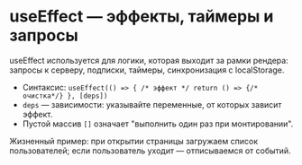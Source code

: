 # useEffect — эффекты, таймеры и запросы

useEffect используется для логики, которая выходит за рамки рендера: запросы к серверу, подписки, таймеры, синхронизация с localStorage.

- Синтаксис: `useEffect(() => { /* эффект */ return () => {/* очистка*/} }, [deps])`
- `deps` — зависимости: указывайте переменные, от которых зависит эффект.
- Пустой массив `[]` означает "выполнить один раз при монтировании".

Жизненный пример: при открытии страницы загружаем список пользователей; если пользователь уходит — отписываемся от событий.
